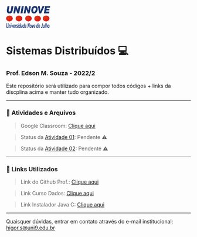 <img src="https://github.com/HigorRoc/ImagensUtilizadas/blob/main/logos/LogoUninove.png" width="120" height="60">

# Sistemas Distribuídos :computer:
###  Prof. Edson M. Souza - 2022/2

Este repositório será utilizado para compor todos códigos + links da discplina acima e manter tudo organizado.

---

### :pushpin: Atividades e Arquivos
> Google Classroom: [Clique aqui](https://classroom.google.com/u/3/c/NDg4ODEyMjA2ODYz)

> Status da [Atividade 01](): Pendente :warning:

> Status da [Atividade 02](): Pendente :warning:

---

### :pushpin: Links Utilizados
> Link do Github Prof.: [Clique aqui](https://github.com/EdsonMSouza)

> Link Curso Dados: [Clique aqui](https://github.com/EdsonMSouza/ciencia-de-dados)

> Link Instalador Java C: [Clique aqui](https://www.oracle.com/java/technologies/downloads/#jdk18-windows)
---

Quaisquer dúvidas, entrar em contato através do e-mail institucional: 
higor.s@uni9.edu.br
